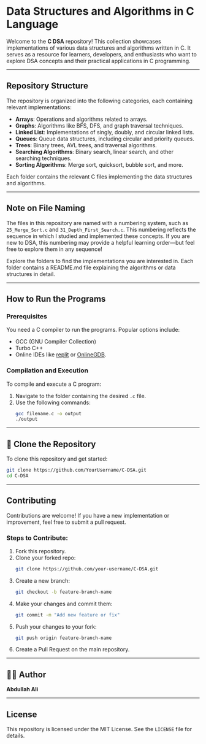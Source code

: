 # Data Structures and Algorithms in C Language

Welcome to the **C DSA** repository! This collection showcases implementations of various data structures and algorithms written in C. It serves as a resource for learners, developers, and enthusiasts who want to explore DSA concepts and their practical applications in C programming.

---

## Repository Structure

The repository is organized into the following categories, each containing relevant implementations:

- **Arrays**: Operations and algorithms related to arrays.  
- **Graphs**: Algorithms like BFS, DFS, and graph traversal techniques.  
- **Linked List**: Implementations of singly, doubly, and circular linked lists.  
- **Queues**: Queue data structures, including circular and priority queues.  
- **Trees**: Binary trees, AVL trees, and traversal algorithms.  
- **Searching Algorithms**: Binary search, linear search, and other searching techniques.  
- **Sorting Algorithms**: Merge sort, quicksort, bubble sort, and more.  

Each folder contains the relevant C files implementing the data structures and algorithms.

---

## Note on File Naming

The files in this repository are named with a numbering system, such as `25_Merge_Sort.c` and `31_Depth_First_Search.c`. This numbering reflects the sequence in which I studied and implemented these concepts. If you are new to DSA, this numbering may provide a helpful learning order—but feel free to explore them in any sequence!

Explore the folders to find the implementations you are interested in. Each folder contains a README.md file explaining the algorithms or data structures in detail.

---

## How to Run the Programs

### Prerequisites
You need a C compiler to run the programs. Popular options include:
- GCC (GNU Compiler Collection)  
- Turbo C++  
- Online IDEs like [replit](https://replit.com/) or [OnlineGDB](https://www.onlinegdb.com/).

### Compilation and Execution
To compile and execute a C program:
1. Navigate to the folder containing the desired `.c` file.
2. Use the following commands:
   ```bash
   gcc filename.c -o output
   ./output
   ```

---

## 🚀 Clone the Repository

To clone this repository and get started:
```bash
git clone https://github.com/YourUsername/C-DSA.git
cd C-DSA
```

---

## Contributing

Contributions are welcome! If you have a new implementation or improvement, feel free to submit a pull request.

### Steps to Contribute:
1. Fork this repository.
2. Clone your forked repo:
   ```bash
   git clone https://github.com/your-username/C-DSA.git
   ```
3. Create a new branch:
   ```bash
   git checkout -b feature-branch-name
   ```
4. Make your changes and commit them:
   ```bash
   git commit -m "Add new feature or fix"
   ```
5. Push your changes to your fork:
   ```bash
   git push origin feature-branch-name
   ```
6. Create a Pull Request on the main repository.

---

## 👩‍💻 Author

**Abdullah Ali**  

---

## License

This repository is licensed under the MIT License. See the `LICENSE` file for details.
